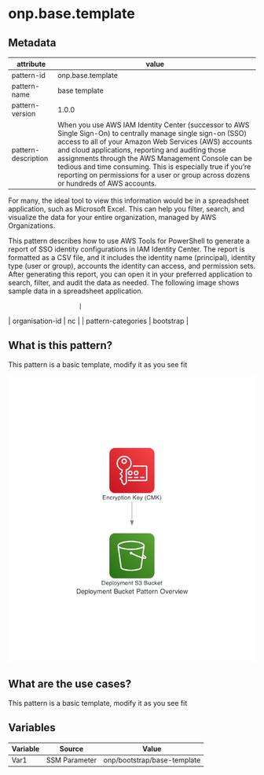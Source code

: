# onp.base.template

## Metadata
| attribute               | value                                         |
| ----------------------- | --------------------------------------------- |
| pattern-id              | onp.base.template                             |
| pattern-name            | base template                                 |
| pattern-version         | 1.0.0                                         |
| pattern-description     | When you use AWS IAM Identity Center (successor to AWS Single Sign-On) to centrally manage single sign-on (SSO) access to all of your Amazon Web Services (AWS) accounts and cloud applications, reporting and auditing those assignments through the AWS Management Console can be tedious and time consuming. This is especially true if you’re reporting on permissions for a user or group across dozens or hundreds of AWS accounts.

For many, the ideal tool to view this information would be in a spreadsheet application, such as Microsoft Excel. This can help you filter, search, and visualize the data for your entire organization, managed by AWS Organizations.

This pattern describes how to use AWS Tools for PowerShell to generate a report of SSO identity configurations in IAM Identity Center. The report is formatted as a CSV file, and it includes the identity name (principal), identity type (user or group), accounts the identity can access, and permission sets. After generating this report, you can open it in your preferred application to search, filter, and audit the data as needed. The following image shows sample data in a spreadsheet application.

                        |
| organisation-id         | nc                                            |
| pattern-categories      | bootstrap                                     |

## What is this pattern?
This pattern is a basic template, modify it as you see fit

![](./diagrams/res/overview.png)

## What are the use cases?
This pattern is a basic template, modify it as you see fit

## Variables

| Variable               | Source                                         | Value |
| -----------------------| --------------------------------------------- | ------|
| Var1                   | SSM Parameter | onp/bootstrap/base-template|
